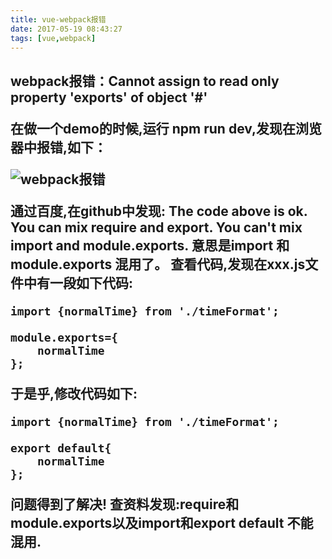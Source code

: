 ```yaml
---
title: vue-webpack报错
date: 2017-05-19 08:43:27
tags: [vue,webpack]
---
```

## webpack报错：Cannot assign to read only property 'exports' of object '#<Object>'

在做一个demo的时候,运行 npm run dev,发现在浏览器中报错,如下：<!--more-->

![webpack报错](/assets/images/vue/vue-webpack-import-error.png)

通过百度,在github中发现:
The code above is ok. You can mix require and export. You can't mix import and module.exports.
意思是import 和 module.exports 混用了。
查看代码,发现在xxx.js文件中有一段如下代码:

```
import {normalTime} from './timeFormat';

module.exports={
    normalTime
};
```

于是乎,修改代码如下:

```
import {normalTime} from './timeFormat';

export default{
    normalTime
};
```

问题得到了解决!
查资料发现:require和module.exports以及import和export default 不能混用.
